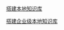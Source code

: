 [搭建本地知识库 ](https://www.xiaohongshu.com/discovery/item/679dbf08000000001701f758?app_platform=android&ignoreEngage=true&app_version=8.59.5&share_from_user_hidden=true&xsec_source=app_share&type=video&xsec_token=CBgw_cZ_2RXdKLf-wg1EEea5NV_mmGYf5ZqG8GlEFvnAg=&author_share=1&xhsshare=WeixinSession&shareRedId=ODo4OUdJSjo2NzUyOTgwNjhEOTdGS0g6&apptime=1739646838&share_id=7753043c5dfa44569b01249219f2013f#pushState)



[搭建企业级本地知识库](https://www.xiaohongshu.com/explore/67af1397000000002902b68b?app_platform=android&ignoreEngage=true&app_version=8.59.5&share_from_user_hidden=true&xsec_source=app_share&type=video&xsec_token=CBNASdqKMr1RPAegvlqxHLugxSTLOyxQdTYVh971GvJ7Y=&author_share=1&xhsshare=CopyLink&shareRedId=ODo4OUdJSjo2NzUyOTgwNjhEOTdGS0g6&apptime=1739648782&share_id=2ab88da4f832495cb5fda8f2ea3bdcbehttps:/)
